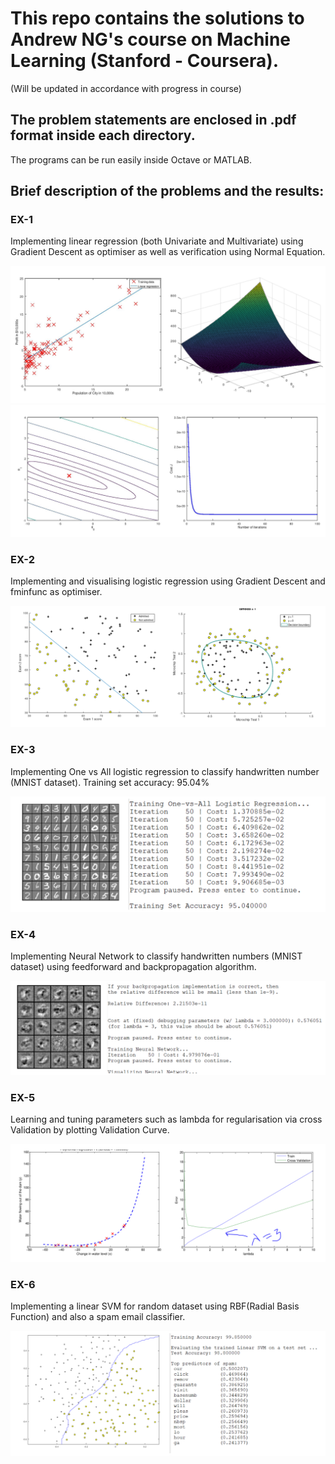 # This repo contains the solutions to Andrew NG's course on Machine Learning (Stanford - Coursera).  
(Will be updated in accordance with progress in course)


## The problem statements are enclosed in .pdf format inside each directory.

The programs can be run easily inside Octave or MATLAB.

## Brief description of the problems and the results:

### EX-1

Implementing linear regression (both Univariate and Multivariate) using Gradient Descent as optimiser as well as verification using Normal Equation.


![EX1](./machine-learning-ex1/Screenshots/LinearRegression1.jpg "EX1_1")
![EX1](./machine-learning-ex1/Screenshots/LinearRegression2.jpg "EX1_2")

### EX-2

Implementing and visualising logistic regression using Gradient Descent and fminfunc as optimiser.

![EX2](./machine-learning-ex2/Screenshots/LogisticRegression.png "EX2")

### EX-3

Implementing One vs All logistic regression to classify handwritten number (MNIST dataset). Training set accuracy: 95.04%

![EX3](./machine-learning-ex3/Screenshots/MultiClassClassification.png "EX3")

### EX-4

Implementing Neural Network to classify handwritten numbers (MNIST dataset) using feedforward and backpropagation algorithm.

![EX4](./machine-learning-ex4/Screenshots/NeuralNetwork.jpg "EX4")

### EX-5

Learning and tuning parameters such as lambda for regularisation via cross Validation by plotting Validation Curve.

![EX5](./machine-learning-ex5/Screenshots/Bias_Variance.jpg "EX5")

### EX-6

Implementing a linear SVM for random dataset using RBF(Radial Basis Function) and also a spam email classifier.

![EX6](./machine-learning-ex6/Screenshots/SVM.jpg "EX6")
